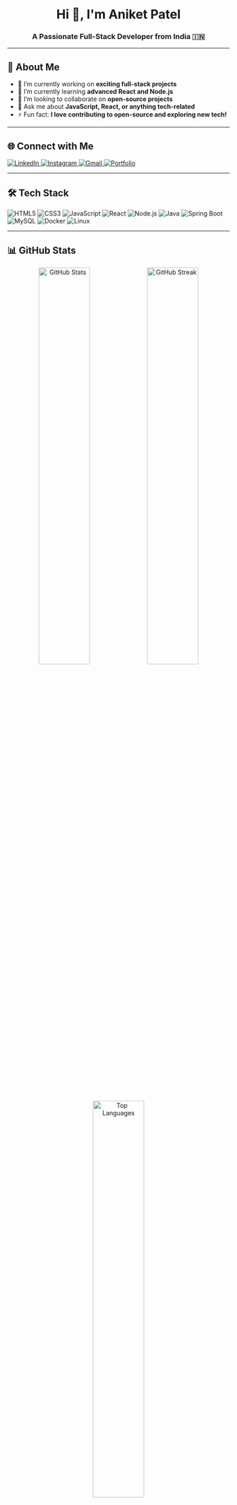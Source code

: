 <h1 align="center">Hi 👋, I'm Aniket Patel</h1>
<h3 align="center">A Passionate Full-Stack Developer from India 🇮🇳</h3>

---

## 🚀 About Me  
- 🔭 I’m currently working on **exciting full-stack projects**  
- 🌱 I’m currently learning **advanced React and Node.js**  
- 👯 I’m looking to collaborate on **open-source projects**  
- 💬 Ask me about **JavaScript, React, or anything tech-related**  
- ⚡ Fun fact: **I love contributing to open-source and exploring new tech!**  

---

## 🌐 Connect with Me  
<p align="left">
  <a href="https://www.linkedin.com/in/aniket-patel-204828221" target="_blank">
    <img src="https://img.shields.io/badge/LinkedIn-0077B5?style=for-the-badge&logo=linkedin&logoColor=white" alt="LinkedIn"/>
  </a>
  <a href="https://www.instagram.com/aniketpatel_012" target="_blank">
    <img src="https://img.shields.io/badge/Instagram-E4405F?style=for-the-badge&logo=instagram&logoColor=white" alt="Instagram"/>
  </a>
  <a href="mailto:aniketpatel@example.com" target="_blank">
    <img src="https://img.shields.io/badge/Gmail-D14836?style=for-the-badge&logo=gmail&logoColor=white" alt="Gmail"/>
  </a>
  <a href="https://aniketpatelportfolio.com" target="_blank">
    <img src="https://img.shields.io/badge/Portfolio-000000?style=for-the-badge&logo=About.me&logoColor=white" alt="Portfolio"/>
  </a>
</p>

---

## 🛠️ Tech Stack  
<p align="left">
  <img src="https://img.shields.io/badge/HTML5-E34F26?style=for-the-badge&logo=html5&logoColor=white" alt="HTML5"/>
  <img src="https://img.shields.io/badge/CSS3-1572B6?style=for-the-badge&logo=css3&logoColor=white" alt="CSS3"/>
  <img src="https://img.shields.io/badge/JavaScript-F7DF1E?style=for-the-badge&logo=javascript&logoColor=black" alt="JavaScript"/>
  <img src="https://img.shields.io/badge/React-20232A?style=for-the-badge&logo=react&logoColor=61DAFB" alt="React"/>
  <img src="https://img.shields.io/badge/Node.js-339933?style=for-the-badge&logo=nodedotjs&logoColor=white" alt="Node.js"/>
  <img src="https://img.shields.io/badge/Java-ED8B00?style=for-the-badge&logo=openjdk&logoColor=white" alt="Java"/>
  <img src="https://img.shields.io/badge/Spring_Boot-6DB33F?style=for-the-badge&logo=spring&logoColor=white" alt="Spring Boot"/>
  <img src="https://img.shields.io/badge/MySQL-005C84?style=for-the-badge&logo=mysql&logoColor=white" alt="MySQL"/>
  <img src="https://img.shields.io/badge/Docker-2496ED?style=for-the-badge&logo=docker&logoColor=white" alt="Docker"/>
  <img src="https://img.shields.io/badge/Linux-FCC624?style=for-the-badge&logo=linux&logoColor=black" alt="Linux"/>
</p>

---

## 📊 GitHub Stats  
<p align="center">
  <img src="https://github-readme-stats.vercel.app/api?username=aniketpatel1018&show_icons=true&theme=radical&count_private=true" alt="GitHub Stats" width="48%"/>
  <img src="https://github-readme-streak-stats.herokuapp.com/?user=aniketpatel1018&theme=radical" alt="GitHub Streak" width="48%"/>
</p>
<p align="center">
  <img src="https://github-readme-stats.vercel.app/api/top-langs?username=aniketpatel1018&layout=compact&theme=radical" alt="Top Languages" width="48%"/>
</p>

---

## 🏆 GitHub Trophies  
<p align="center">
  <img src="https://github-profile-trophy.vercel.app/?username=aniketpatel1018&theme=radical&no-frame=true&row=1&column=7" alt="GitHub Trophies"/>
</p>

---

## 💡 Fun Fact  
⚡ **I love exploring new technologies and contributing to open-source projects!**  

---

⭐ **Feel free to explore my repositories, star them if you like, and connect with me!** 😊
